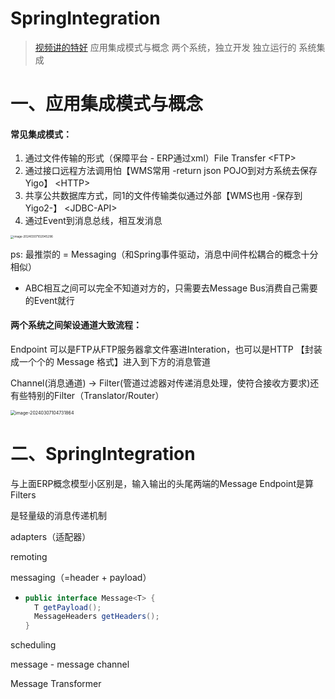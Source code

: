 # SpringIntegration

> [视频讲的特好](https://www.bilibili.com/video/BV1Ak4y1k7B6/?spm_id_from=333.337.search-card.all.click&vd_source=0f3bf62c50d57c4a7d85b89b4d2633e0)
> 应用集成模式与概念
> 两个系统，独立开发 独立运行的   系统集成

# 一、应用集成模式与概念

#### 常见集成模式：

1. 通过文件传输的形式（保障平台 - ERP通过xml）File Transfer                \<FTP>
2. 通过接口远程方法调用怕【WMS常用 -return json POJO到对方系统去保存Yigo】          \<HTTP>
3. 共享公共数据库方式，同1的文件传输类似通过外部【WMS也用 -保存到Yigo2-】      \<JDBC-API>
4. 通过Event到消息总线，相互发消息

<img src="http://images.zzq8.cn/img/image-20240307102045296.png" alt="image-20240307102045296" style="zoom: 33%;" />



ps: 最推崇的 = Messaging（和Spring事件驱动，消息中间件松耦合的概念十分相似）

* ABC相互之间可以完全不知道对方的，只需要去Message Bus消费自己需要的Event就行





#### 两个系统之间架设通道大致流程：

Endpoint 可以是FTP从FTP服务器拿文件塞进Interation，也可以是HTTP   【封装成一个个的 Message 格式】进入到下方的消息管道

Channel(消息通道) -> Filter(管道过滤器对传递消息处理，使符合接收方要求)还有些特别的Filter（Translator/Router）

<img src="http://images.zzq8.cn/img/image-20240307104731864.png" alt="image-20240307104731864" style="zoom: 50%;" />







# 二、SpringIntegration 

与上面ERP概念模型小区别是，输入输出的头尾两端的Message Endpoint是算Filters





是轻量级的消息传递机制

adapters（适配器）

remoting

messaging（=header + payload）

* ```java
  public interface Message<T> {
  	T getPayload();
  	MessageHeaders getHeaders();
  }
  ```

scheduling





message - message channel

Message Transformer